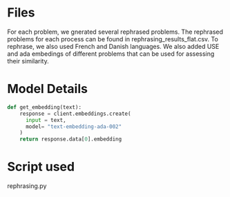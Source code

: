 # Files
For each problem, we gnerated several rephrased problems. The rephrased problems for each process can be found in rephrasing_results_flat.csv. To rephrase, we also used French and Danish languages. 
We also added USE and ada embedings of different problems that can be used for assessing their similarity. 
# Model Details

```python
def get_embedding(text):
    response = client.embeddings.create(
      input = text,
      model= "text-embedding-ada-002"
    )
    return response.data[0].embedding
```

# Script used

rephrasing.py